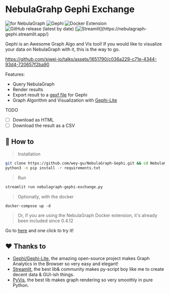 # NebulaGrahp Gephi Exchange

![for NebulaGraph](https://img.shields.io/badge/for-NebulaGraph-blue?link=https://github.com/vesoft-inc/nebula) ![Gephi](https://img.shields.io/badge/Gephi-supported-brightgreen?link=https://github.com/gephi/gephi-lite/) ![Docker Extension](https://img.shields.io/badge/docker-extension-blue?logo=docker&link=https://hub.docker.com/extensions/weygu/nebulagraph-dd-ext) ![GitHub release (latest by date)](https://img.shields.io/github/v/release/wey-gu/NebulaGraph-Gephi) [![Streamlit](https://static.streamlit.io/badges/streamlit_badge_black_white.svg?)](https://nebulagraph-gephi.streamlit.app/)

Gephi is an Awesome Graph Algo and Vis tool! If you would like to visualize your data on NebulaGraph with it, this is the way to go.

https://github.com/siwei-io/talks/assets/1651790/c036a229-c71e-4344-93d4-720657f2ba90

Features:

- Query NebulaGraph
- Render results
- Export result to a [gexf file](https://raw.githubusercontent.com/wey-gu/NebulaGraph-Gephi/main/example/nebulagraph_export.gexf) for Gephi
- Graph Algorithm and Visualization with [Gephi-Lite](https://github.com/gephi/gephi-lite/)

TODO

- [ ] Download as HTML
- [ ] Download the result as a CSV

## 🚀 How to

> Installation

```bash
git clone https://github.com/wey-gu/NebulaGraph-Gephi.git && cd NebulaGraph-Gephi
python3 -m pip install -r requirements.txt
```

> Run

```bash
streamlit run nebulagraph-gephi-exchange.py
```

> Optionally, with the docker

```
docker-compose up -d
```

> Or, if you are using the NebulaGraph Docker extension, it's already been included since 0.4.12

Go to [here](https://hub.docker.com/extensions/weygu/nebulagraph-dd-ext) and one click to try it!

## ♥️ Thanks to

- [Gephi/Gephi-Lite](Gephi/Gephi-Lite), the amazing open-source project makes Graph Analytics in the Browser so very easy and elegant!
- [Streamlit](https://streamlit.io/), the best lib& community makes py-script boy like me to create decent data & GUI-ish things.
- [PyVis](https://github.com/WestHealth/pyvis), the best lib makes graph rendering so very smoothly in pure Python.
